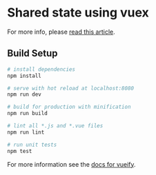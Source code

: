 # Shared state using vuex

For more info, please [read this article](https://benjaminlistwon.com/blog/shared-state-in-vue-and-vuex).

## Build Setup

``` bash
# install dependencies
npm install

# serve with hot reload at localhost:8080
npm run dev

# build for production with minification
npm run build

# lint all *.js and *.vue files
npm run lint

# run unit tests
npm test
```

For more information see the [docs for vueify](https://github.com/vuejs/vueify).
